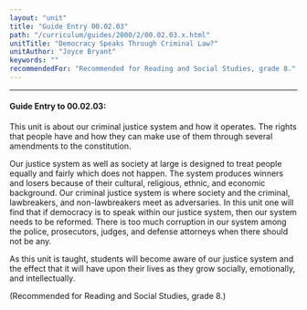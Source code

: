 ```yaml
---
layout: "unit"
title: "Guide Entry 00.02.03"
path: "/curriculum/guides/2000/2/00.02.03.x.html"
unitTitle: "Democracy Speaks Through Criminal Law?"
unitAuthor: "Joyce Bryant"
keywords: ""
recommendedFor: "Recommended for Reading and Social Studies, grade 8."
---
```

<body>
<hr/>
<h4>
Guide Entry to 00.02.03:
</h4>
This unit is about our criminal justice system and how it operates. The rights that people have and how they can make use of them through several amendments to the constitution.
<p>
Our justice system as well as society at large is designed to treat people equally and fairly which does not happen.  The system produces winners and losers because of their cultural, religious, ethnic, and economic background.  Our criminal justice system is where society and the criminal, lawbreakers, and non-lawbreakers meet as adversaries.
In this unit one will find that if democracy is to speak within our justice system, then our system needs to be reformed.  There is too much corruption in our system among the police, prosecutors, judges, and defense attorneys when there should not be any.
</p>
<p>
As this unit is taught, students will become aware of our justice system and the effect that it will have upon their lives as they grow socially, emotionally, and intellectually.
</p>
<p>
(Recommended for Reading and Social Studies, grade 8.)
</p>
</body>